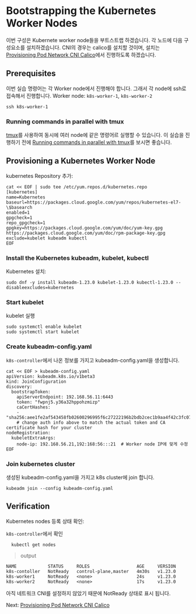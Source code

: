 # Bootstrapping the Kubernetes Worker Nodes

이번 구성은 Kubernete worker node들을 부트스트랩 하겠습니다. 각 노드에 다음 구성요소를 설치하겠습니다.
CNI의 경우는 calico를 설치할 것이며, 설치는 [Provisioning Pod Network CNI Calico](09-provisioning-pod-network-cni-calico.md)에서 진행하도록 하겠습니다.

## Prerequisites

이번 실습 명령어는 각 Worker node에서 진행해야 합니다. 그래서 각 node에 ssh로 접속해서 진행합니다.
Worker node: `k8s-worker-1`, `k8s-worker-2`

```
ssh k8s-worker-1
```

### Running commands in parallel with tmux

[tmux](https://github.com/tmux/tmux/wiki)를 사용하여 동시에 여러 node에 같은 명령어르 실행할 수 있습니다.  이 실습을 진행하기 전에 [Running commands in parallel with tmux](01-prerequisites.md#running-commands-in-parallel-with-tmux)를 보시면 좋습니다.


## Provisioning a Kubernetes Worker Node

kubernetes Repository 추가:

```
cat << EOF | sudo tee /etc/yum.repos.d/kubernetes.repo
[kubernetes]
name=Kubernetes
baseurl=https://packages.cloud.google.com/yum/repos/kubernetes-el7-\$basearch
enabled=1
gpgcheck=1
repo_gpgcheck=1
gpgkey=https://packages.cloud.google.com/yum/doc/yum-key.gpg https://packages.cloud.google.com/yum/doc/rpm-package-key.gpg
exclude=kubelet kubeadm kubectl
EOF
```

### Install the Kubernetes kubeadm, kubelet, kubectl

Kubernetes 설치:

```
sudo dnf -y install kubeadm-1.23.0 kubelet-1.23.0 kubectl-1.23.0 --disableexcludes=kubernetes
```

### Start kubelet

kubelet 실행

```
sudo systemctl enable kubelet
sudo systemctl start kubelet
```

### Create kubeadm-config.yaml

`k8s-controller`에서 나온 정보를 가지고 kubeadm-config.yaml을 생성합니다.

```
cat << EOF > kubeadm-config.yaml
apiVersion: kubeadm.k8s.io/v1beta3
kind: JoinConfiguration
discovery:
  bootstrapToken:
    apiServerEndpoint: 192.168.56.11:6443
    token: "fwpnj5.y36a32hppohzmizp"
    caCertHashes:
    - "sha256:aee1fe2af543458fb02600296995f6c27222196b2bdb2cec1b9aa4f42c3fc07f"
    # change auth info above to match the actual token and CA certificate hash for your cluster
nodeRegistration:
  kubeletExtraArgs:
    node-ip: 192.168.56.21,192:168:56:::21  # Worker node IP에 맞게 수정
EOF
```

### Join kubernetes cluster

생성된 kubeadm-config.yaml을 가지고 k8s cluster에 join 합니다.

```
kubeadm join --config kubeadm-config.yaml
```

## Verification

Kubernetes nodes 등록 상태 확인:

`k8s-controller`에서 확인

```
  kubectl get nodes
```

> output

```
NAME            STATUS     ROLES                  AGE     VERSION
k8s-contoller   NotReady   control-plane,master   4m30s   v1.23.0
k8s-worker1     NotReady   <none>                 24s     v1.23.0
k8s-worker2     NotReady   <none>                 17s     v1.23.0
```

아직 네트워크 CNI를 설정하지 않았기 때문에 NotReady 상태로 표시 됩니다.

Next: [Provisioning Pod Network CNI Calico](06-provisioning-pod-network-cni-calico.md)
